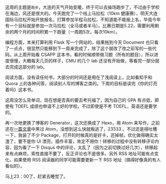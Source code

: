 
这周的主题是`跑步`，大连的天气开始变暖，终于可以去操场跑步了，不过由于学校在海边，风还是很大的。今天跑完了一个线上马拉松（10km 健康赛），明天大连国际马拉松开始开放报名，打算参加半程马拉松，不知道能不能报上名，毕竟今年有一个目标就是参加一次马拉松（全马或者半马）。比赛日期是5.22，需要利用剩余的两个月的时间积累一下跑量（一周跑5次，每次10km）。

编程方面，本来打算利用 Flask 写一个网站的，结果拖到今天 Document 也只看了一点点，很显然只能移到下一周来完成了，除了这个就改了改之前写的一些代码。从上周开始看 CSAPP 这本书，看的时候顺带做习题（所有的题目），所以进度很慢，大概每天几页的样子，CMU 的几个 lab 还没有开始做，等看完一部分就去完成这部分的 lab。

阅读方面，没有读任何书，大部分的时间还是用在了浅阅读上，比如看知乎和 Quora 上的各种问答，阅读别人写的博客之类的。下周的目标是读完《你的灯亮着吗》这本书。

这周没怎么背单词，现在想是否真的要去考托福了，因为自己的 GPA 有点低，即使有 TOEFL 成绩也申请不上好的学校。不过即使是不考 TOEFL，英语还是要学的。

再一次地更换了博客的 Generator，这次还换成了 Hexo，用 Atom 来写作，之前还在[一篇文章][1]中黑过 Atom，没想到这么快就叛逃了，23333 。不过还是得吐槽一下，我装了不少 Package，打开的时候真的是好卡，还掉帧，优化做得确实太渣了，要不是你 UI 漂亮，插件丰富，肯定不用你！转移的过程中没有转移评论内容，因为看了一下 Disqus 中的评论，太乱了（因为之前切换过好几次），转移起来有点麻烦，索性直接不要了，反正评论也不是很多。另外 RSS 地址可能有点变化，如果使用 RSS 阅读器的同学可能需要更新一下 RSS 地址（搞得好像真的有人看似的）。

马上23：00了，赶紧去睡觉了。

[1]: http://forrestchang.github.io/2016/02/13/self-learning-guide/